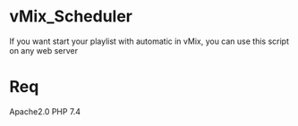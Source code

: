 # vMix_Scheduler
If you want start your playlist with automatic in vMix, you can use this script on any web server

# Req
Apache2.0
PHP 7.4
